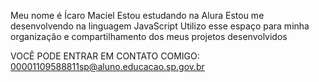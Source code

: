Meu nome é Ícaro Maciel 
Estou estudando na Alura
Estou me desenvolvendo na linguagem JavaScript
Utilizo esse espaço para minha organização e compartilhamento dos meus projetos desenvolvidos


VOCÊ PODE ENTRAR EM CONTATO COMIGO:
00001109588811sp@aluno.educacao.sp.gov.br

